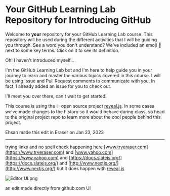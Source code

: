 # Your GitHub Learning Lab Repository for Introducing GitHub
Welcome to **your** repository for your GitHub Learning Lab course. This repository will be used during the different activities that I will be guiding you through. See a word you don't understand? We've included an emoji 📖 next to some key terms. Click on it to see its definition.

Oh! I haven't introduced myself...

I'm the GitHub Learning Lab bot and I'm here to help guide you in your journey to learn and master the various topics covered in this course. I will be using Issue and Pull Request comments to communicate with you. In fact, I already added an issue for you to check out.

I'll meet you over there, can't wait to get started!

This course is using the :sparkles: open source project [﻿reveal.js](https://github.com/hakimel/reveal.js/). In some cases we’ve made changes to the history so it would behave during class, so head to the original project repo to learn more about the cool people behind this project.

Ehsan made this edit in Eraser on Jan 23, 2023

---


trying links and no spell check happening here [﻿www.tryeraser.com](https://www.tryeraser.com) and [﻿www.yahoo.com](https://www.yahoo.com) and [﻿https://docs.slatejs.org/](https://docs.slatejs.org/)  and [﻿http://www.nextjs.org/](http://www.nextjs.org/) but it does happen with [﻿reveal.js](https://github.com/hakimel/reveal.js/)  



![Editor UI.png](https://eraser-qa.imgix.net/workspaces/LYUVpzrBlvqpWRqSJLJw/h15nk3abVPSW51hTsVtgWEnbrF13/vf2LMfqa468apTp0U7qF.png?ixlib=js-3.7.0 "Editor UI.png")


an edit made directly from github.com UI
